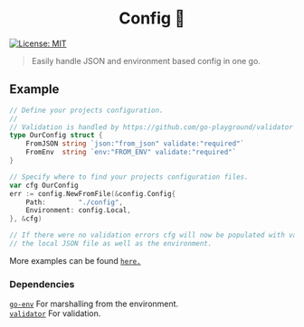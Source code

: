 <h1 align="center">Config 📃</h1>
<p>
  <a href="#" target="_blank">
    <img alt="License: MIT" src="https://img.shields.io/badge/License-MIT-yellow.svg" />
  </a>
</p>

> Easily handle JSON and environment based config in one go.

## Example

```go
// Define your projects configuration.
// 
// Validation is handled by https://github.com/go-playground/validator
type OurConfig struct {
    FromJSON string `json:"from_json" validate:"required"`
    FromEnv  string `env:"FROM_ENV" validate:"required"`
}

// Specify where to find your projects configuration files.
var cfg OurConfig
err := config.NewFromFile(&config.Config{
    Path:        "./config",
    Environment: config.Local,
}, &cfg)

// If there were no validation errors cfg will now be populated with values from 
// the local JSON file as well as the environment.
```

More examples can be found [`here.`](/examples)

### Dependencies

[`go-env`](https://github.com/syndbg/goenv) For marshalling from the environment. </br>
[`validator`](https://github.com/go-playground/validator) For validation.
